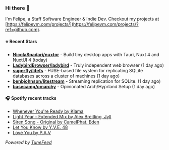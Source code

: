 ### Hi there 👋

I'm Felipe, a Staff Software Engineer & Indie Dev. Checkout my projects at [https://felipevm.com/projects/](https://felipevm.com/projects/?ref=github.com).

#### ⭐ Recent Stars
- **[NicolaSpadari/nuxtor](https://github.com/NicolaSpadari/nuxtor)** - Build tiny desktop apps with Tauri, Nuxt 4 and NuxtUI 4 (today)
- **[LadybirdBrowser/ladybird](https://github.com/LadybirdBrowser/ladybird)** - Truly independent web browser (1 day ago)
- **[superfly/litefs](https://github.com/superfly/litefs)** - FUSE-based file system for replicating SQLite databases across a cluster of machines (1 day ago)
- **[benbjohnson/litestream](https://github.com/benbjohnson/litestream)** - Streaming replication for SQLite. (1 day ago)
- **[basecamp/omarchy](https://github.com/basecamp/omarchy)** - Opinionated Arch/Hyprland Setup (1 day ago)

#### 🎧 Spotify recent tracks
- [Whenever You&#39;re Ready by Klama](https://open.spotify.com/track/1XfXrS8hA0LLPM7qsEn3h6)
- [Light Year - Extended Mix by Alex Breitling, Jyll](https://open.spotify.com/track/1HfAcYk4io72yXGrKIgPJc)
- [Siren Song - Original by CamelPhat, Eden](https://open.spotify.com/track/4A96LpUrw3lJI6Bx10JU6u)
- [Let You Know by Y.V.E. 48](https://open.spotify.com/track/5M0X9GCiDeJtqg388YdPoA)
- [Love You by P.A.V](https://open.spotify.com/track/31BnaBEwBK7RDCUp2AlIgx)

_Powered by [TuneFeed](https://tunefeed.app?ref=github.com)_
